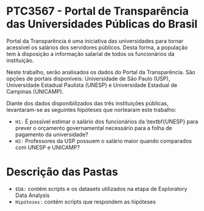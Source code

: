 # PTC3567 - Portal de Transparência das Universidades Públicas do Brasil

Portal da Transparência é uma iniciativa das universidades para tornar acessível os salários dos servidores públicos. Desta forma, a população tem à disposição a informação salarial de todos os funcionários da instituição. 	

Neste trabalho, serão analisados os dados do Portal da Transparência. São opçōes de portais disponíveis: Universidade de São Paulo (USP), Universidade Estadual Paulista (UNESP) e Universidade Estadual de Campinas (UNICAMP).

Diante dos dados disponibilizados das três instituições públicas, levantaram-se as seguintes hipóteses que nortearam este trabalho:

- `H1:` É possível estimar o salário dos funcionários da \textbf{UNESP} para prever o orçamento governamental necessário para a folha de pagamento da universidade?
- `H2:` Professores da USP possuem o salário maior quando comparados com UNESP e UNICAMP?

# Descrição das Pastas

- `EDA:` contém scripts e os datasets utilizados na etapa de Exploratory Data Analysis 
- `Hipóteses:` contém scripts que respondem as hipóteses
